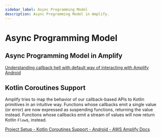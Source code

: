 ```yaml
---
sidebar_label: Async Programming Model
description: Async Programming Model in Amplify.
---
```


# Async Programming Model

## Async Programming Model in Amplify

[Understanding callback hell with default way of interacting with Amplify Android](https://docs.amplify.aws/lib/project-setup/async/q/platform/android/)

## Kotlin Coroutines Support

Amplify tries to map the behavior of our callback-based APIs to Kotlin primitives in an intuitive way. Functions whose callbacks emit a single value (or error) are now expressed as suspending functions, returning the value instead. Functions whose callbacks emit a stream of values will now return Kotlin `Flow`s, instead.

[Project Setup - Kotlin Coroutines Support - Android - AWS Amplify Docs](https://docs.amplify.aws/lib/project-setup/coroutines/q/platform/android/)


